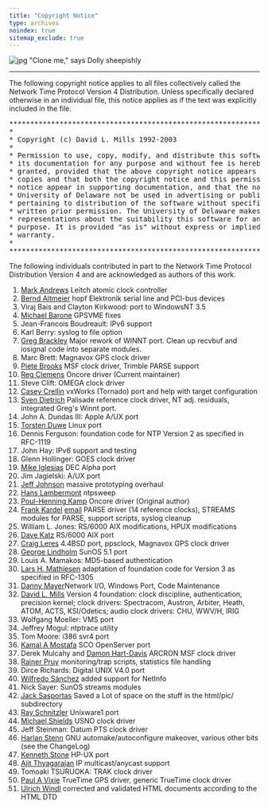 ```yaml
---
title: "Copyright Notice"
type: archives
noindex: true 
sitemap_exclude: true
---
```


![jpg](/documentation/pic/sheepb.jpg) "Clone me," says Dolly sheepishly

* * *

The following copyright notice applies to all files collectively called the Network Time Protocol Version 4 Distribution. Unless specifically declared otherwise in an individual file, this notice applies as if the text was explicitly included in the file.  

<pre>***********************************************************************
*                                                                     *
* Copyright (c) David L. Mills 1992-2003                              *
*                                                                     *
* Permission to use, copy, modify, and distribute this software and   *
* its documentation for any purpose and without fee is hereby         *
* granted, provided that the above copyright notice appears in all    *
* copies and that both the copyright notice and this permission       *
* notice appear in supporting documentation, and that the name        *
* University of Delaware not be used in advertising or publicity      *
* pertaining to distribution of the software without specific,        *
* written prior permission. The University of Delaware makes no       *
* representations about the suitability this software for any         *
* purpose. It is provided "as is" without express or implied          *
* warranty.                                                           *
*                                                                     *
***********************************************************************
</pre>

The following individuals contributed in part to the Network Time Protocol Distribution Version 4 and are acknowledged as authors of this work.

1.  [Mark Andrews](mailto:mark_andrews@isc.org) Leitch atomic clock controller
2.  [Bernd Altmeier](mailto:altmeier@atlsoft.de) hopf Elektronik serial line and PCI-bus devices
3.  Viraj Bais and Clayton Kirkwood: port to WindowsNT 3.5
4.  [Michael Barone](mailto:michael.barone@lmco.com) GPSVME fixes
5.  Jean-Francois Boudreault: IPv6 support
6.  Karl Berry: syslog to file option
7.  [Greg Brackley](mailto:greg.brackley@bigfoot.com) Major rework of WINNT port. Clean up recvbuf and iosignal code into separate modules.
8.  Marc Brett: Magnavox GPS clock driver
9.  [Piete Brooks](mailto:Piete.Brooks@cl.cam.ac.uk) MSF clock driver, Trimble PARSE support
10.  [Reg Clemens](mailto:reg@dwf.com) Oncore driver (Current maintainer)
11.  Steve Clift: OMEGA clock driver
12.  [Casey Crellin](mailto:casey@csc.co.za) vxWorks (Tornado) port and help with target configuration
13.  [Sven Dietrich](mailto:Sven_Dietrich@trimble.COM) Palisade reference clock driver, NT adj. residuals, integrated Greg's Winnt port.
14.  John A. Dundas III: Apple A/UX port
15.  [Torsten Duwe](mailto:duwe@immd4.informatik.uni-erlangen.de) Linux port
16.  Dennis Ferguson: foundation code for NTP Version 2 as specified in RFC-1119
17.  John Hay: IPv6 support and testing
18.  Glenn Hollinger: GOES clock driver
19.  [Mike Iglesias](mailto:iglesias@uci.edu) DEC Alpha port
20.  Jim Jagielski: A/UX port
21.  [Jeff Johnson](mailto:jbj@chatham.usdesign.com) massive prototyping overhaul
22.  [Hans Lambermont](mailto:H.Lambermont@chello.nl) ntpsweep
23.  [Poul-Henning Kamp](mailto:phk@FreeBSD.ORG) Oncore driver (Original author)
24.  [Frank Kardel](https://www4.cs.fau.de/~kardel/) [email](mailto:Frank.Kardel@informatik.uni-erlangen.de) PARSE <GENERIC> driver (14 reference clocks), STREAMS modules for PARSE, support scripts, syslog cleanup
25.  William L. Jones: RS/6000 AIX modifications, HPUX modifications
26.  [Dave Katz](mailto:dkatz@cisco.com) RS/6000 AIX port
27.  [Craig Leres](mailto:leres@ee.lbl.gov) 4.4BSD port, ppsclock, Magnavox GPS clock driver
28.  [George Lindholm](mailto:lindholm@ucs.ubc.ca) SunOS 5.1 port
29.  Louis A. Mamakos: MD5-based authentication
30.  [Lars H. Mathiesen](mailto:thorinn@diku.dk) adaptation of foundation code for Version 3 as specified in RFC-1305
31.  [Danny Mayer](mailto:mayer@ntp.org)Network I/O, Windows Port, Code Maintenance
32.  [David L. Mills](mailto:mills@udel.edu) Version 4 foundation: clock discipline, authentication, precision kernel; clock drivers: Spectracom, Austron, Arbiter, Heath, ATOM, ACTS, KSI/Odetics; audio clock drivers: CHU, WWV/H, IRIG
33.  Wolfgang Moeller: VMS port
34.  Jeffrey Mogul: ntptrace utility
35.  Tom Moore: i386 svr4 port
36.  [Kamal A Mostafa](mailto:kamal@whence.com) SCO OpenServer port
37.  Derek Mulcahy and [Damon Hart-Davis](mailto:d@hd.org) ARCRON MSF clock driver
38.  [Rainer Pruy](mailto:Rainer.Pruy@informatik.uni-erlangen.de) monitoring/trap scripts, statistics file handling
39.  Dirce Richards: Digital UNIX V4.0 port
40.  [Wilfredo Sánchez](mailto:wsanchez@apple.com) added support for NetInfo
41.  Nick Sayer: SunOS streams modules
42.  [Jack Sasportas](mailto:jack@innovativeinternet.com) Saved a Lot of space on the stuff in the html/pic/ subdirectory
43.  [Ray Schnitzler](mailto:schnitz@unipress.com) Unixware1 port
44.  [Michael Shields](mailto:shields@tembel.org) USNO clock driver
45.  Jeff Steinman: Datum PTS clock driver
46.  [Harlan Stenn](mailto:harlan@pfcs.com) GNU automake/autoconfigure makeover, various other bits (see the ChangeLog)
47.  [Kenneth Stone](mailto:ken@sdd.hp.com) HP-UX port
48.  [Ajit Thyagarajan](mailto:ajit@ee.udel.edu) IP multicast/anycast support
49.  Tomoaki TSURUOKA: TRAK clock driver
50.  [Paul A Vixie](mailto:vixie@vix.com) TrueTime GPS driver, generic TrueTime clock driver
51.  [Ulrich Windl](mailto:Ulrich.Windl@rz.uni-regensburg.de) corrected and validated HTML documents according to the HTML DTD